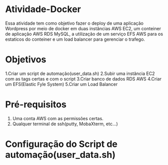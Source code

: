 # Atividade-Docker
Essa atividade tem como objetivo fazer o deploy de uma aplicação Wordpress por meio de docker em duas instâncias AWS EC2, um conteiner de aplicação AWS RDS MySQL, a utilização de um serviço EFS AWS para os estaticos do conteiner e um load balancer para gerenciar o trafego.
# Objetivos
1.Criar um script de automação(user_data.sh)
2.Subir uma instância EC2 com as tags certas e com o script
3.Criar banco de dados RDS AWS
4.Criar um EFS(Elastic Fyle System)
5.Criar um Load Balancer
# Pré-requisitos
1. Uma conta AWS com as permissões certas.
2. Qualquer terminal de ssh(putty, MobaXterm, etc...)
# Configuração do Script de automação(user_data.sh)
